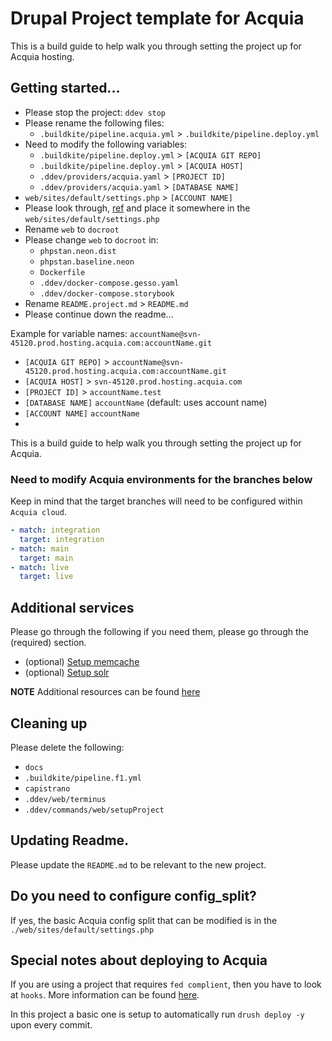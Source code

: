 # Drupal Project template for Acquia

This is a build guide to help walk you through setting the project up for Acquia hosting.

## Getting started...
* Please stop the project: `ddev stop`
* Please rename the following files:
  * `.buildkite/pipeline.acquia.yml` > `.buildkite/pipeline.deploy.yml`
* Need to modify the following variables:
  * `.buildkite/pipeline.deploy.yml` > `[ACQUIA GIT REPO]`
  * `.buildkite/pipeline.deploy.yml` > `[ACQUIA HOST]`
  * `.ddev/providers/acquia.yaml` > `[PROJECT ID]`
  * `.ddev/providers/acquia.yaml` > `[DATABASE NAME]`
* `web/sites/default/settings.php` > `[ACCOUNT NAME]`
* Please look through, [ref](https://github.com/forumone/VA-DMV-VITA-dev-2022/blob/main/docroot/sites/default/settings.php#L755-L806) and place it somewhere in the `web/sites/default/settings.php`
* Rename `web` to `docroot`
* Please change `web` to `docroot` in:
  * `phpstan.neon.dist`
  * `phpstan.baseline.neon`
  * `Dockerfile`
  * `.ddev/docker-compose.gesso.yaml`
  * `.ddev/docker-compose.storybook`
* Rename `README.project.md` > `README.md`
* Please continue down the readme...

Example for variable names:
`accountName@svn-45120.prod.hosting.acquia.com:accountName.git`
* `[ACQUIA GIT REPO]` > `accountName@svn-45120.prod.hosting.acquia.com:accountName.git`
* `[ACQUIA HOST]` > `svn-45120.prod.hosting.acquia.com`
* `[PROJECT ID]` > `accountName.test`
* `[DATABASE NAME]` `accountName` (default: uses account name)
* `[ACCOUNT NAME]` `accountName`
*
This is a build guide to help walk you through setting the project up for Acquia.

### Need to modify Acquia environments for the branches below

Keep in mind that the target branches will need to be configured within `Acquia cloud`.
```yaml
- match: integration
  target: integration
- match: main
  target: main
- match: live
  target: live
```

## Additional services

Please go through the following if you need them, please go through the (required) section.

* (optional) [Setup memcache](../services/memcache.md)
* (optional) [Setup solr](../services/solr.md)

**NOTE** Additional resources can be found [here](../services/optional.md)


## Cleaning up

Please delete the following:
* `docs`
* `.buildkite/pipeline.f1.yml`
* `capistrano`
* `.ddev/web/terminus`
* `.ddev/commands/web/setupProject`

## Updating Readme.

Please update the `README.md` to be relevant to the new project.

## Do you need to configure config_split?

If yes, the basic Acquia config split that can be modified is in the `./web/sites/default/settings.php`


## Special notes about deploying to Acquia

If you are using a project that requires `fed complient`, then you have to look at `hooks`. More information can be found [here].

[here]:https://docs.acquia.com/cloud-platform/develop/api/cloud-hooks/

In this project a basic one is setup to automatically run `drush deploy -y` upon every commit.
